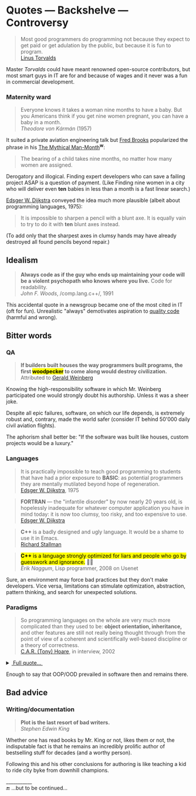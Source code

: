 # Quotes &mdash; Backshelve &mdash; Controversy

> Most good programmers do programming not because they expect to get paid or get adulation by the public, but because it is fun to program.\
[Linus Torvalds](../contributors/README.md#Linus-Torvalds)

Master _Torvalds_ could have meant renowned open-source contributors, but most smart guys in IT are for and because of wages and it never was a fun in commercial development.

### Maternity ward

>  Everyone knows it takes a woman nine months to have a baby. But you Americans think if you get nine women pregnant, you can have a baby in a month.\
_Theodore von Kármán_ (1957)

It suited a private aviation engineering talk but [Fred Brooks](../contributors/README.md#Fred-Brooks) popularized the phrase in his [The Mythical Man-Month](https://en.wikipedia.org/wiki/The_Mythical_Man-Month)<sup><b>w</b></sup>:

> The bearing of a child takes nine months, no matter how many women are assigned.

Derogatory and illogical. Finding expert developers who can save a failing project ASAP is a question of payment. (Like Finding nine women in a city who will deliver even **ten** babies in less than a month is a fast linear search.) 

[Edsger W. Dijkstra](../contributors/README.md#Edsger-W-Dijkstra) conveyed the idea much more plausible (albeit about programming languages, 1975):

> It is impossible to sharpen a pencil with a blunt axe. It is equally vain to try to do it with **ten** blunt axes instead.

(To add only that the sharpest axes in clumsy hands may have already destroyed all found pencils beyond repair.)

## Idealism

> **Always code as if the guy who ends up maintaining your code will be a violent psychopath who knows where you live.** Code for readability.\
_John F. Woods_, /comp.lang.c++/, 1991

This accidental quote in a newsgroup became one of the most cited in IT (oft for fun). Unrealistic "always" demotivates aspiration to [quality code](../../../../../software/QA/README+/code-quality.md) (harmful and wrong).

## Bitter words

### QA

<a id="woodpecker"></a>
> **If builders built houses the way programmers built programs, the first <mark>woodpecker</mark> to come along would destroy civilization.**\
Attributed to [Gerald Weinberg](../contributors/README.md#Gerald-Weinberg)

Knowing the high-responsibility software in which Mr.&nbsp;Weinberg participated one would strongly doubt his authorship. Unless it was a sheer joke.

Despite all epic failures, software, on which our life depends, is extremely robust and, contrary, made the world safer (consider IT behind 50'000 daily civil aviation flights). 

The aphorism shall better be: "If the software was built like houses, custom projects would be a luxury."

### Languages
 
> It is practically impossible to teach good programming to students that have had a prior exposure to **BASIC**: as potential programmers they are mentally mutilated beyond hope of regeneration.\
[Edsger W. Dijkstra](../contributors/README.md#Edsger-W-Dijkstra), 1975

> **FORTRAN** &mdash; the "infantile disorder" by now nearly 20 years old, is hopelessly inadequate for whatever computer application you have in mind today: it is now too clumsy, too risky, and too expensive to use.\
[Edsger W. Dijkstra](../contributors/README.md#Edsger-W-Dijkstra)

> **C++** is a badly designed and ugly language. It would be a shame to use it in Emacs.\
[Richard Stallman](../contributors/README.md#Richard-Stallman)

> <mark><b>C++</b> is a language strongly optimized for liars and people who go by guesswork and ignorance.</mark> 🤦‍♂️\
_Erik Naggum_, Lisp programmer, 2008 on Usenet

Sure, an environment may force bad practices but they don't make developers. Vice versa, limitations can stimulate optimization, abstraction, pattern thinking, and search for unexpected solutions. 

### Paradigms
 
> So programming languages on the whole are very much more complicated than they used to be: **object orientation, inheritance,** and other features are still not really being thought through from the point of view of a coherent and scientifically well-based discipline or a theory of correctness.\
[C.A.R. (Tony) Hoare](../contributors/README.md#Tony-Hoare), in interview, 2002

<details><summary><ins>&nbsp;Full quote...&nbsp;</ins></summary>
 <p>What’s happened is that practical programmers have used whatever understanding they’ve gained, or theoreticians have offered them, to increase complexity.</p>
<p>So programming languages on the whole are very much more complicated than they used to be: object orientation, inheritance, and other features are still not really being thought through from the point of view of a coherent and scientifically well-based discipline or a theory of correctness.</p>
<p>My original postulate, which I have been pursuing as a scientist all my life, is that one uses the criteria of correctness as a means of converging on a decent programming language design &mdash; one which doesn’t set traps for its users, and ones in which the different components of the program correspond clearly to different components of its specification, so you can reason compositionally about it.</p>
<p>Programming languages in full generality have not really paid full attention to this aspect. They tend to be defined purely on the basis of what the machine does when it’s executing the program, and often at quite a low level of granularity too &mdash; individual storage accesses.</p>
<p>I still think we have to get the message across. The tools, including the compiler, have to be based on some theory of what it means to write a correct program.</p>

\______

</details>

Enough to say that OOP/OOD prevailed in software then and remains there.

## Bad advice

### Writing/documentation

> **Plot is the last resort of bad writers.**\
_Stephen Edwin King_

Whether one has read books by Mr. King or not, likes them or not, the indisputable fact is that he remains an incredibly prolific author of bestselling stuff for decades (and a worthy person).

Following this and his other conclusions for authoring is like teaching a kid to ride city byke from downhill champions. 

\___________\
🔚 ...but to be continued...
